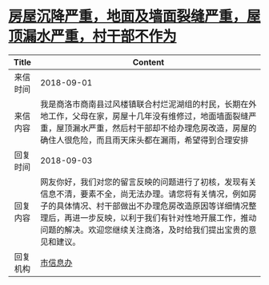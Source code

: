 # <a href="http://www.shangluo.gov.cn/zmhd/ldxxxx.jsp?urltype=leadermail.LeaderMailContentUrl&wbtreeid=1112&leadermailid=4897">房屋沉降严重，地面及墙面裂缝严重，屋顶漏水严重，村干部不作为</a>
| Title |                                                                   Content                                                                    |
|:-----:|----------------------------------------------------------------------------------------------------------------------------------------------|
| 来信时间  | 2018-09-01                                                                                                                                   |
| 来信内容  | 我是商洛市商南县过风楼镇联合村烂泥湖组的村民，长期在外地工作，父母在家，房屋十几年没有维修过，地面墙面裂缝严重，屋顶漏水严重，然后村干部却不给办理危房改造，房屋的确住人很危险，而且雨天床头都在漏雨，希望得到合理安排                                  |
| 回复时间  | 2018-09-03                                                                                                                                   |
| 回复内容  | 网友你好，我们对您的留言反映的问题进行了初核，发现有关信息不清，要素不全，尚无法办理。请您将有关情况，例如房子的具体情况、村干部做出不办理危房改造原因等详细情况整理后，再进一步反映，以利于我们有针对性地开展工作，推动问题的解决。欢迎您继续关注商洛，及时给我们提出宝贵的意见和建议。 |
| 回复机构  | <a href="../../categories/agencies/市信息办.md">市信息办</a>                                                                                         |